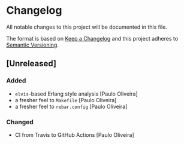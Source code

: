 # Changelog

All notable changes to this project will be documented in this file.

The format is based on [Keep a Changelog](https://keepachangelog.com/en/1.0.0/)
and this project adheres to [Semantic Versioning](https://semver.org/spec/v2.0.0.html).

## [Unreleased]

### Added

- `elvis`-based Erlang style analysis [Paulo Oliveira]
- a fresher feel to `Makefile` [Paulo Oliveira]
- a fresher feel to `rebar.config` [Paulo Oliveira]

### Changed

- CI from Travis to GitHub Actions [Paulo Oliveira]
